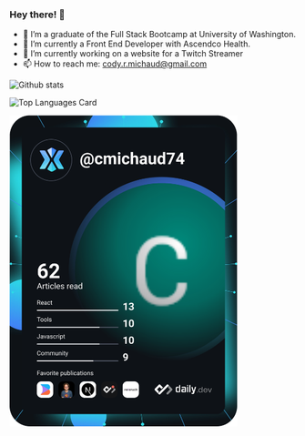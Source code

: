 ### Hey there! 👋

- 🌱 I’m a graduate of the Full Stack Bootcamp at University of Washington.
- 🌱 I’m currently a Front End Developer with Ascendco Health.
- 🔭 I’m currently working on a website for a Twitch Streamer
- 📫 How to reach me: cody.r.michaud@gmail.com

![Github stats](https://github-readme-stats.vercel.app/api?username=codymichaud&theme=algolia&show_icons=true&count_private=true)

![Top Languages Card](https://github-readme-stats.vercel.app/api/top-langs/?username=codymichaud&layout=compact)

<a href="https://app.daily.dev/DailyDevTips"><img src="https://github.com/codymichaud/codymichaud/blob/master/devcard.svg" width="400" alt="Cody Michauds Dev Card"/></a>

<!--
**codymichaud/codymichaud** is a ✨ _special_ ✨ repository because its `README.md` (this file) appears on your GitHub profile.

Here are some ideas to get you started:

- 🔭 I’m currently working on ...
- 🌱 I’m currently learning ...
- 👯 I’m looking to collaborate on ...
- 🤔 I’m looking for help with ...
- 💬 Ask me about ...
- 📫 How to reach me: ...
- 😄 Pronouns: ...
- ⚡ Fun fact: ...
-->
